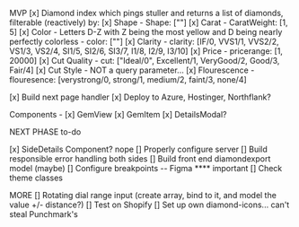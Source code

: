 MVP
[x] Diamond index which pings stuller and returns a list of diamonds, filterable (reactively) by:
  [x] Shape - Shape: [""]
  [x] Carat - CaratWeight: [1, 5]
  [x] Color - Letters D-Z with Z being the most yellow and D being nearly perfectly colorless - color: [""]
  [x] Clarity - clarity: [IF/0, VVS1/1, VVS2/2, VS1/3, VS2/4, SI1/5, SI2/6, SI3/7, I1/8, I2/9, I3/10]
  [x] Price - pricerange: [1, 20000]
  [x] Cut Quality - cut: ["Ideal/0", Excellent/1, VeryGood/2, Good/3, Fair/4]
  [x] Cut Style - NOT a query parameter...
  [x] Flourescence - flouresence: [verystrong/0, strong/1, medium/2, faint/3, none/4]

[x] Build next page handler
[x] Deploy to Azure, Hostinger, Northflank?

Components - 
[x] GemView
[x] GemItem
[x] DetailsModal?


NEXT PHASE to-do

[x] SideDetails Component? nope
[] Properly configure server
[] Build responsible error handling both sides
[] Build front end diamondexport model (maybe)
[] Configure breakpoints -- Figma **** important
[] Check theme classes

MORE
[] Rotating dial range input (create array, bind to it, and model the value +/- distance?)
[] Test on Shopify
[] Set up own diamond-icons... can't steal Punchmark's
